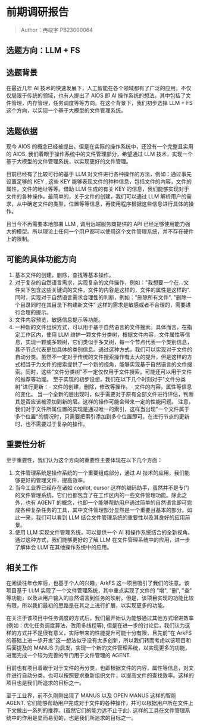 # 前期调研报告

> Author：冉竣宇 PB23000064

## 选题方向：LLM + FS

## 选题背景

在最近几年 AI 技术的快速发展下，人工智能在各个领域都有了广泛的应用。不仅仅局限于传统的领域，也有人提出了 AIOS 即 AI 操作系统的想法。其中包括了文件管理，内存管理，任务调度等等方向。在这个背景下，我们初步选择 LLM + FS 这个方向，以实现一个基于大模型的文件管理系统。

## 选题依据

现今 AIOS 的概念已经被提出，但是在实际的操作系统中，还没有一个完整且实用的 AIOS. 我们着眼于操作系统中的文件管理部分，希望通过 LLM 技术，实现一个基于大模型的文件管理系统，以实现更好的文件管理。

目前已经有了比较可行的基于 LLM 对文件进行各种操作的方法，例如：通过事先设置足够的 KEY , 这些 KEY 能够表现文件的种种信息，包括文件的内容，文件的属性，文件的地址等等。借助 LLM 生成的有关 KEY 的信息，我们能够实现对于文件的各种操作。最简单的，关于文件的创建，我们可以通过 LLM 解析用户的需求，从中确定文件的类型，位置等等信息，再使用程序根据这些信息进行具体的操作。

且当今不再需要本地部署 LLM , 调用远端服务商提供的 API 已经足够使用能力强大的模型。所以理论上任何一个用户都可以使用这个文件管理系统，并不存在硬件上的限制。

## 可能的具体功能方向

1. 基本文件的创建，删除，查找等基本操作。
2. 对于复杂的自然语言需求，实现复杂的文件操作，例如："我想要一个在...文件夹下包含这些关键词的文件，文件的内容是这样的，文件的属性是这样的".
   同时，实现对于自然语言需求合理性的判断，例如："删除所有文件", "删除一个目录同时在其目录下构建新文件" 这样的需求是敏感或者不合理的，需要进行合理的提示。
3. 文件内容预览，敏感信息提示等功能。
4. 一种新的文件组织方式，可以用于基于自然语言的文件搜索。具体而言，在指定工作区内，使用 LLM 维护一颗文件分类树，根据文件内容，文件属性等信息，实现一颗或多颗树，它们类似于多叉树，每一个节点代表一个类别信息，其子节点代表更加具体的类别信息。通过这种方式，我们可以实现对于文件的自动分类。虽然不一定对于传统的文件搜索操作有太大的提升，但是这样的方式相当于为文件的搜索提供了一个新的视角，能够实现基于自然语言的文件搜索。同时，这些"文件分类树"不一定仅仅用于文件搜索，可能还可以用于文件的推荐等功能。
   至于实现的初步设想，我们在以下几个时刻对于"文件分类树"进行更新：- 文件的创建，删除，修改等操作。- 文件的内容，属性等信息的变化。
   当一个全新的层出现时，似乎需要对于原有全部文件进行评估，判断其是否应该被添加到新的层。这样的操作可能会带来一定的性能问题。
   注意，我们对于文件所属位置的实现是通过唯一的索引，这样当出现"一个文件属于多个位置"的情况时，只需要把索引添加到多个位置即可。在进行节点的更新时，也不需要过于复杂的操作。

## 重要性分析

至于重要性，我们认为这个方向的重要性主要体现在以下几个方面：

1. 文件管理系统是操作系统的一个重要组成部分，通过 AI 技术的应用，我们能够更好的管理文件，提高效率。
2. 当今工业界已经存在诸如 copilot, cursor 这样的编码助手，虽然并不是专门的文件管理系统，它们也都包含了在工作区内的一些文件管理功能。除此之外，也有 AGENT 的概念，也即一个能够帮助用户通过简单的自然语言即可完成各种复杂任务的工具，其中文件管理部分显然是一个重要且基本的部分。如此一来，我们可以看到 LLM 结合文件管理系统的重要性以及其良好的应用前景。
3. 使用 LLM 实现文件管理系统，可以提供一个 AI 和操作系统结合的全新视角。通过这种方式，我们能够更好的了解 LLM 在文件管理系统中的应用，进一步了解体会 LLM 在其他操作系统中的应用。

## 相关工作

在阅读往年仓库后，也基于个人的兴趣，ArkFS 这一项目吸引了我们的注意。该项目基于 LLM 实现了一个文件管理系统，其中重点实现了文件的 "增", "删", "查" 等功能，以及从用户输入的自然语言到任务的映射。但是，该项目实现的功能比较有限，所以我们最初的思路是在其之上进行扩展，以实现更多的功能。

在关注于该项目中任务调度的方式后，我们最开始认为能够通过其他方式增进效率 (例如：优化任务调度算法，改用多线程等), 但是在进一步的讨论后，我们认为这样的方式并不是很有意义，实际带来的性能提升可能十分有限，且先前"在 ArkFS 的基础上进一步开发"这一想法似乎没有太多创新，所以我们转而考虑以该项目和后面提及的 MANUS 为启发，实现一个新的文件管理系统，以实现更多的功能，进而完成一个较为完善的专门用于文件管理的 AGENT.

目前也有项目着眼于对于文件的再分类，也即根据文件的内容，属性等信息，对文件进行自动分类。也可以按照要求重新组织文件，以提高文件的查找效率。这样的项目也是我们所追求的目标之一。

至于工业界，前不久刚刚出现了 MANUS 以及 OPEN MANUS 这样的智能 AGENT. 它们能够帮助用户完成对于文件的各种操作，并可以根据用户所在文件上下文做出一系列的推荐。(虽然它们的能力远不止于此). 这样的工具在文件管理系统中的作用是显而易见的，也是我们所追求的目标之一。
